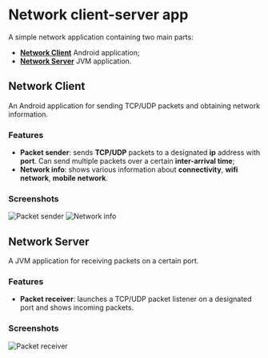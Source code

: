 # Network client-server app

A simple network application containing two main parts: 
- **[Network Client](https://github.com/Strangenaut/NetworkClientServerApp/tree/master/NetworkClient)** Android application;
- **[Network Server](https://github.com/Strangenaut/NetworkClientServerApp/tree/master/NetworkServer)** JVM application.

## Network Client
An Android application for sending TCP/UDP packets and obtaining network information.

### Features
- **Packet sender**: sends **TCP/UDP** packets to a designated **ip** address with **port**. Can send multiple packets over a certain **inter-arrival time**;
- **Network info**: shows various information about **connectivity**, **wifi network**, **mobile network**.

### Screenshots
![Packet sender](https://github.com/user-attachments/assets/2bc2c57c-4731-4ad5-a74b-e157cc0e6bae)
![Network info](https://github.com/user-attachments/assets/a5d32f97-7b78-4d6d-b776-65ebb136a5dc)

## Network Server
A JVM application for receiving packets on a certain port.

### Features
- **Packet receiver**: launches a TCP/UDP packet listener on a designated port and shows incoming packets.

### Screenshots
![Packet receiver](https://github.com/user-attachments/assets/3e6c959a-d319-4283-83e6-ded2a385a27c)
